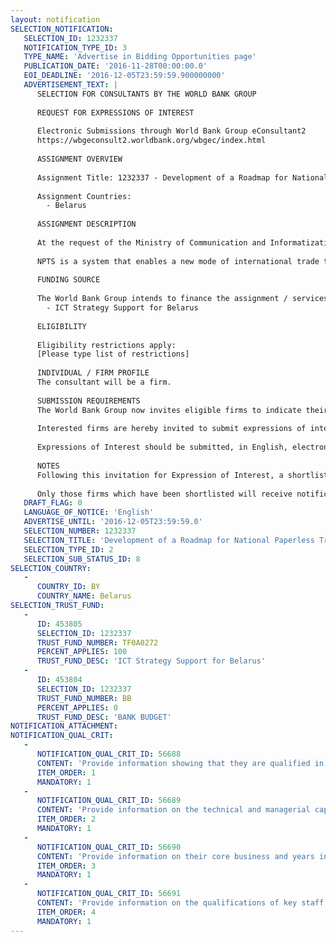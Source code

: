 ```yaml
---
layout: notification
SELECTION_NOTIFICATION: 
   SELECTION_ID: 1232337
   NOTIFICATION_TYPE_ID: 3
   TYPE_NAME: 'Advertise in Bidding Opportunities page'
   PUBLICATION_DATE: '2016-11-28T00:00:00.0'
   EOI_DEADLINE: '2016-12-05T23:59:59.900000000'
   ADVERTISEMENT_TEXT: |
      SELECTION FOR CONSULTANTS BY THE WORLD BANK GROUP
      
      REQUEST FOR EXPRESSIONS OF INTEREST
      
      Electronic Submissions through World Bank Group eConsultant2
      https://wbgeconsult2.worldbank.org/wbgec/index.html
      
      ASSIGNMENT OVERVIEW
      
      Assignment Title: 1232337 - Development of a Roadmap for National Paperless Trade System (NPTS)in Belarus
      
      Assignment Countries:
        - Belarus
      
      ASSIGNMENT DESCRIPTION
      
      At the request of the Ministry of Communication and Informatization of Republic of Belarus (MCI), which is a key implementing agency of the Digital Economy Program, the World Bank has designed a technical assistance activity to support the Government in the development of a Roadmap for the National Paperless Trade System (NPTS), one of the key e-government services to foster the transformation of Belarus economy into a digital-based one. Improving international competitiveness and integration into the world economy is of utmost importance to the countrys export-oriented economy, and creation of a Single Window for Foreign Trade has been included as one of the priority actions into the Belarus Digital Economy Program and ICT Strategy under the title of NPTS.
      
      NPTS is a system that enables a new mode of international trade transactions online via e-documents, covering either all or parts of the trade procedures.
      
      FUNDING SOURCE
      
      The World Bank Group intends to finance the assignment / services described below under the following:
        - ICT Strategy Support for Belarus
      
      ELIGIBILITY
      
      Eligibility restrictions apply:
      [Please type list of restrictions]
      
      INDIVIDUAL / FIRM PROFILE
      The consultant will be a firm. 
      
      SUBMISSION REQUIREMENTS
      The World Bank Group now invites eligible firms to indicate their interest in providing the services.  Interested firms must provide information indicating that they are qualified to perform the services (brochures, description of similar assignments, experience in similar conditions, availability of appropriate skills among staff, etc. for firms; CV and cover letter for individuals).  Please note that the total size of all attachments should be less than 5MB.  Consultants may associate to enhance their qualifications.
      
      Interested firms are hereby invited to submit expressions of interest.
      
      Expressions of Interest should be submitted, in English, electronically through World Bank Group eConsultant2 (https://wbgeconsult2.worldbank.org/wbgec/index.html)
      
      NOTES
      Following this invitation for Expression of Interest, a shortlist of qualified firms will be formally invited to submit proposals. Shortlisting and selection will be subject to the availability of funding.
      
      Only those firms which have been shortlisted will receive notification. No debrief will be provided to firms which have not been shortlisted.
   DRAFT_FLAG: 0
   LANGUAGE_OF_NOTICE: 'English'
   ADVERTISE_UNTIL: '2016-12-05T23:59:59.0'
   SELECTION_NUMBER: 1232337
   SELECTION_TITLE: 'Development of a Roadmap for National Paperless Trade System (NPTS)in Belarus'
   SELECTION_TYPE_ID: 2
   SELECTION_SUB_STATUS_ID: 8
SELECTION_COUNTRY: 
   - 
      COUNTRY_ID: BY
      COUNTRY_NAME: Belarus
SELECTION_TRUST_FUND: 
   - 
      ID: 453805
      SELECTION_ID: 1232337
      TRUST_FUND_NUMBER: TF0A0272
      PERCENT_APPLIES: 100
      TRUST_FUND_DESC: 'ICT Strategy Support for Belarus'
   - 
      ID: 453804
      SELECTION_ID: 1232337
      TRUST_FUND_NUMBER: BB
      PERCENT_APPLIES: 0
      TRUST_FUND_DESC: 'BANK BUDGET'
NOTIFICATION_ATTACHMENT: 
NOTIFICATION_QUAL_CRIT: 
   - 
      NOTIFICATION_QUAL_CRIT_ID: 56688
      CONTENT: 'Provide information showing that they are qualified in the field of the assignment.'
      ITEM_ORDER: 1
      MANDATORY: 1
   - 
      NOTIFICATION_QUAL_CRIT_ID: 56689
      CONTENT: 'Provide information on the technical and managerial capabilities of the firm.'
      ITEM_ORDER: 2
      MANDATORY: 1
   - 
      NOTIFICATION_QUAL_CRIT_ID: 56690
      CONTENT: 'Provide information on their core business and years in business.'
      ITEM_ORDER: 3
      MANDATORY: 1
   - 
      NOTIFICATION_QUAL_CRIT_ID: 56691
      CONTENT: 'Provide information on the qualifications of key staff.'
      ITEM_ORDER: 4
      MANDATORY: 1
---
```

